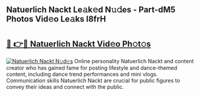 ## Natuerlich Nackt Le𝚊k𝚎d N𝚞𝚍es - Part-dM5 Photos Vid𝚎o Le𝚊ks I8frH

# <h2><a href="http://fb44os.evod.top/?m=Natuerlich+Nackt">🔗 👉🔴 Natuerlich Nackt Vid𝚎o Ph𝚘t𝚘s</a></h2>

[![Natuerlich Nackt N𝚞d𝚎s](https://i.imgur.com/8V9OHl7.gif)](http://fb44os.evod.top/?m=Natuerlich+Nackt)
Online personality Natuerlich Nackt and content creator who has gained fame for posting lifestyle and dance-themed content, including dance trend performances and mini vlogs. Communication skills Natuerlich Nackt are crucial for public figures to convey their ideas and connect with the public. 
